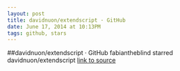 ```yaml
---
layout: post
title: davidnuon/extendscript · GitHub
date: June 17, 2014 at 10:13PM
tags: github, stars
---
```

##davidnuon/extendscript · GitHub
fabiantheblind starred davidnuon/extendscript
[link to source](http://ift.tt/1lPKliD) 
